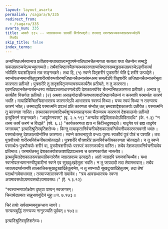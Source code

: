 ```yaml
---
layout: layout_avarta
permalink: /sagara/6/335
redirect_from:
  - /sagara/335
avarta_num: 335
title: आवर्तः ३३५ -- जाग्रत्प्रपञ्चः सामग्रीं विनोत्पद्यते। तस्मात् स्वप्नप्रपञ्चवज्जाग्रत्प्रपञ्चोऽपि
  मिथ्यैव
skip_title: false
index_terms: 
---
```


अन्यनिष्ठधर्मस्यान्यत्र
प्रतीतावन्यथाख्यात्यभ्युपगमेनाधिष्ठानचैतन्यगता
सत्यता यथा चैतन्येन सम्बद्धे सकलप्रपञ्चचेऽप्यभ्युपगम्यते। तथैवाधिष्ठानचैतन्यस्थकारणताप्यधिष्ठानसम्बद्धसकलप्रपञ्चेऽङ्गीकार्या भवेदिति यदाशङ्कितं तन्न
सङ्गच्छते। तथा हि, (१) स्वप्ने पितृशरीरं पुत्रशरीरं चेति द्वे शरीरे उत्पद्येते। स्वप्नोपलभ्यमानपितृपुत्रशरीरयोरुभयोरप्यधिष्ठानचैतन्यसंबन्धस्य समत्वेऽपि पितृशरीरे अधिष्ठानचैतन्यधर्मभूता कारणता प्रतीयते। पुत्रशरीरे तु
तादृशपितृजन्यत्वरूपकार्यतैव प्रतीयते, न तु कारणता। एवमधिष्ठानचैतन्यसंबन्धस्य सर्वप्रपञ्चसाधारणत्वेऽपि देशकालयोरेव चैतन्यनिष्ठकारणता प्रतीयते।
अन्यत्र तु कार्यतैव निसर्गतः प्रतीयते। (२) अथवा असङ्गोदासीनस्वभावत्वादधिष्ठानचैतन्यं न कस्यापि परमार्थतः कारणं भवति। मायाप्रिबिम्बितचिदाभासस्य कारणत्वेऽपि आभासस्य स्वरूपं मिथ्या। यच्च स्वयं मिथ्या
न तदन्यस्य कारणं भवेत्। तस्माद्यदि परमात्मनि प्रपञ्चं प्रति कारणता
संभवेत् तत् भ्रमवशाद्देशकालयोः प्रतीयेत। परमात्मनि तु कारणता नास्ति।
तस्मात्कारणत्वादिधर्मशून्यस्यासङ्गस्य चैतन्यस्य कारणत्वं देशकालयोः प्रतीयते
इत्युक्तिर्न सङ्गच्छते। "अपूर्वमनपरम्" (बृ. २.५.१९) "अन्यदेव तद्विदितादथोऽविदितादधि" (के. १.३) "न तस्य कार्यं करणं च विद्यते"
(श्वे. ६.८) "कार्यकारणता ह्यत्र न किञ्चिदुपपद्यते। यादृगेव परं ब्रह्म
तादृगेव जगत्त्रयम्" इत्यादिश्रुतिस्मृतिशतेभ्यः। किन्तु मायाकृतानिर्वचनीयदेशकालावनिर्वचनीयकारणत्ववन्तौ भवतः। परमार्थतस्तु देशकालयोर्नास्ति
कारणता। स्वप्ने कश्चनापुत्रो वन्ध्यः पुरुषः स्वकीयं पुत्रं पौत्रं च पश्यति। तत्र
पुत्रपौत्रयोः शरीरमनिर्वचनीयतयोत्पद्यते। पुत्रशरीरे पौत्रशरीरं प्रत्यनिर्वचनीयकारणता चोत्पद्यते। न तु स्वप्ने परमार्थतः पुत्रपौत्रयोः शरीरं वा,
पुत्रपौत्रशरीरयोः परस्परं कारणकार्यता वास्ति। तथैव देशकालावनिर्वचनीयावेव प्रतिभातः। परमार्थतस्तु देशकालयोराकाशादिप्रपञ्चस्य च कारणकार्यता नास्त्येव। इत्थमुचितदेशकालरूपसामग्रीमन्तरेणैव जाग्रत्प्रपञ्च उत्पद्यते।
अतो जाग्रदपि स्वप्नवन्मिथ्यैव। यथा स्वप्नोपलभ्यमानस्त्रीपुत्रादीनां स्वप्ने एव
सुखदुःखहेतुता भवति। न तु जाग्रदादौ तदा तेषामभावात्। तथैव जाग्रत्पदार्थानामपि तात्कालिकसुखदुःखादिहेतुत्वमेव, न तु स्वप्नादौ सुखदुःखादिहेतुत्वम्, तदा तेषां पदार्थानामेवाभावात्। तस्माज्जाग्रत्स्वप्नौ समावेव।
"त्रय आवसथास्त्रयः स्वप्ना अयमावसथोऽयमावसथोऽयमावसथः।" (ऐ. १.३.१२)

"स्वस्वप्नमापरोक्ष्येण दृष्ट्वा पश्यन् स्वजागरम्।  
चिन्तयेदप्रमत्तः सन्नुभावनुदिनं मुहुः॥ प. ७.१७३॥

चिरं तयोः सर्वसाम्यमनुसन्धाय जागरे।  
सत्यत्वबुद्धिं सन्त्यज्य नानुरज्यति पूर्ववत्॥ १७३॥

इत्यादिश्रुतिस्मृतिशतेभ्यः।
